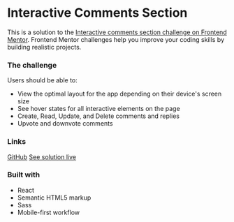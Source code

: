 # Interactive Comments Section

This is a solution to the [Interactive comments section challenge on Frontend Mentor](https://www.frontendmentor.io/challenges/interactive-comments-section-iG1RugEG9). Frontend Mentor challenges help you improve your coding skills by building realistic projects. 

### The challenge

Users should be able to:

- View the optimal layout for the app depending on their device's screen size
- See hover states for all interactive elements on the page
- Create, Read, Update, and Delete comments and replies
- Upvote and downvote comments

### Links

[GitHub](https://github.com/Alliemack77/fem-interactive-comments-section)
[See solution live](https://your-live-site-url.com)

### Built with

- React
- Semantic HTML5 markup
- Sass
- Mobile-first workflow

